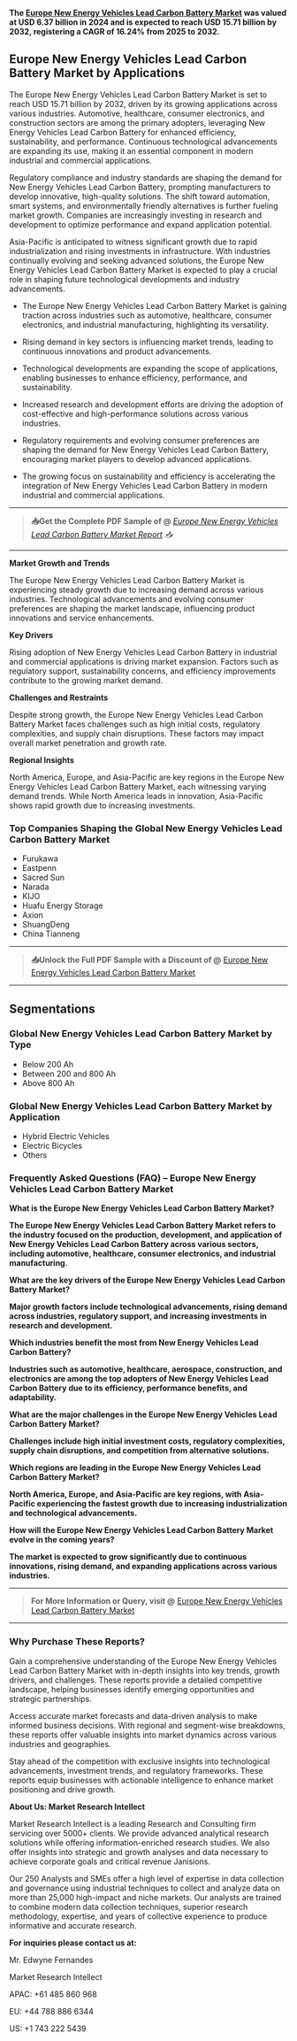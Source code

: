 <p><strong>The <a href="https://www.marketresearchintellect.com/download-sample/?rid=998596&amp;utm_source=Pulse-April-Europe&amp;utm_medium=852">Europe New Energy Vehicles Lead Carbon Battery Market</a> was valued at USD 6.37 billion in 2024 and is expected to reach USD 15.71 billion by 2032, registering a CAGR of 16.24% from 2025 to 2032.</strong></p><h2>Europe New Energy Vehicles Lead Carbon Battery Market by Applications&nbsp;</h2><p><p>The Europe New Energy Vehicles Lead Carbon Battery Market is set to reach USD 15.71 billion by 2032, driven by its growing applications across various industries. Automotive, healthcare, consumer electronics, and construction sectors are among the primary adopters, leveraging New Energy Vehicles Lead Carbon Battery for enhanced efficiency, sustainability, and performance. Continuous technological advancements are expanding its use, making it an essential component in modern industrial and commercial applications.</p><p>Regulatory compliance and industry standards are shaping the demand for New Energy Vehicles Lead Carbon Battery, prompting manufacturers to develop innovative, high-quality solutions. The shift toward automation, smart systems, and environmentally friendly alternatives is further fueling market growth. Companies are increasingly investing in research and development to optimize performance and expand application potential.</p><p>Asia-Pacific is anticipated to witness significant growth due to rapid industrialization and rising investments in infrastructure. With industries continually evolving and seeking advanced solutions, the Europe New Energy Vehicles Lead Carbon Battery Market is expected to play a crucial role in shaping future technological developments and industry advancements.</p></p><ul><li><p>The Europe New Energy Vehicles Lead Carbon Battery Market is gaining traction across industries such as automotive, healthcare, consumer electronics, and industrial manufacturing, highlighting its versatility.</p></li><li><p>Rising demand in key sectors is influencing market trends, leading to continuous innovations and product advancements.</p></li><li><p>Technological developments are expanding the scope of applications, enabling businesses to enhance efficiency, performance, and sustainability.</p></li><li><p>Increased research and development efforts are driving the adoption of cost-effective and high-performance solutions across various industries.</p></li><li><p>Regulatory requirements and evolving consumer preferences are shaping the demand for New Energy Vehicles Lead Carbon Battery, encouraging market players to develop advanced applications.</p></li><li><p>The growing focus on sustainability and efficiency is accelerating the integration of New Energy Vehicles Lead Carbon Battery in modern industrial and commercial applications.</p></li></ul><hr /><blockquote><p><strong><span class="font-[700]">📥Get the Complete PDF Sample of @ </span></strong><em><span class="font-[700]"><a href="https://www.marketresearchintellect.com/download-sample/?rid=998596&amp;utm_source=Pulse-April-Europe&amp;utm_medium=852" target="_blank" data-tracking-control-name="article-ssr-frontend-pulse_little-text-block" data-tracking-will-navigate="" data-test-link="">Europe New Energy Vehicles Lead Carbon Battery Market Report</a>&nbsp;📥</span></em></p></blockquote><hr /><p class="" data-start="77" data-end="360"><strong data-start="77" data-end="105">Market Growth and Trends</strong></p><p class="" data-start="77" data-end="360">The Europe New Energy Vehicles Lead Carbon Battery Market is experiencing steady growth due to increasing demand across various industries. Technological advancements and evolving consumer preferences are shaping the market landscape, influencing product innovations and service enhancements.</p><p class="" data-start="362" data-end="606"><strong data-start="362" data-end="377">Key Drivers</strong></p><p class="" data-start="362" data-end="606">Rising adoption of New Energy Vehicles Lead Carbon Battery in industrial and commercial applications is driving market expansion. Factors such as regulatory support, sustainability concerns, and efficiency improvements contribute to the growing market demand.</p><p class="" data-start="608" data-end="849"><strong data-start="608" data-end="637">Challenges and Restraints</strong></p><p class="" data-start="608" data-end="849">Despite strong growth, the Europe New Energy Vehicles Lead Carbon Battery Market faces challenges such as high initial costs, regulatory complexities, and supply chain disruptions. These factors may impact overall market penetration and growth rate.</p><p class="" data-start="851" data-end="1095"><strong data-start="851" data-end="872">Regional Insights</strong></p><p class="" data-start="851" data-end="1095">North America, Europe, and Asia-Pacific are key regions in the Europe New Energy Vehicles Lead Carbon Battery Market, each witnessing varying demand trends. While North America leads in innovation, Asia-Pacific shows rapid growth due to increasing investments.</p><p><h3>Top Companies Shaping the Global New Energy Vehicles Lead Carbon Battery Market </h3><ul><li>Furukawa</li><li>Eastpenn</li><li>Sacred Sun</li><li>Narada</li><li>KIJO</li><li>Huafu Energy Storage</li><li>Axion</li><li>ShuangDeng</li><li>China Tianneng</li></ul></p><hr /><blockquote><p><strong>📥Unlock the Full PDF Sample with a Discount of @</strong> <a href="https://www.marketresearchintellect.com/ask-for-discount/?rid=998596&amp;utm_source=Pulse-April-Europe&amp;utm_medium=852">Europe New Energy Vehicles Lead Carbon Battery Market</a></p></blockquote><hr /><p><h2>Segmentations</h2><h3>Global New Energy Vehicles Lead Carbon Battery Market by Type</h3><ul><li>Below 200 Ah</li><li>Between 200 and 800 Ah</li><li>Above 800 Ah</li></ul><h3>Global New Energy Vehicles Lead Carbon Battery Market by Application</h3><ul><li>Hybrid Electric Vehicles</li><li>Electric Bicycles</li><li>Others</li></ul></p><h3><strong>Frequently Asked Questions (FAQ) &ndash; Europe New Energy Vehicles Lead Carbon Battery Market</strong></h3><p><strong>What is the Europe New Energy Vehicles Lead Carbon Battery Market?</strong></p><p><strong>The Europe New Energy Vehicles Lead Carbon Battery Market refers to the industry focused on the production, development, and application of New Energy Vehicles Lead Carbon Battery across various sectors, including automotive, healthcare, consumer electronics, and industrial manufacturing.</strong></p><p><strong>What are the key drivers of the Europe New Energy Vehicles Lead Carbon Battery Market?</strong></p><p><strong>Major growth factors include technological advancements, rising demand across industries, regulatory support, and increasing investments in research and development.</strong></p><p><strong>Which industries benefit the most from New Energy Vehicles Lead Carbon Battery?</strong></p><p><strong>Industries such as automotive, healthcare, aerospace, construction, and electronics are among the top adopters of New Energy Vehicles Lead Carbon Battery due to its efficiency, performance benefits, and adaptability.</strong></p><p><strong>What are the major challenges in the Europe New Energy Vehicles Lead Carbon Battery Market?</strong></p><p><strong>Challenges include high initial investment costs, regulatory complexities, supply chain disruptions, and competition from alternative solutions.</strong></p><p><strong>Which regions are leading in the Europe New Energy Vehicles Lead Carbon Battery Market?</strong></p><p><strong>North America, Europe, and Asia-Pacific are key regions, with Asia-Pacific experiencing the fastest growth due to increasing industrialization and technological advancements.</strong></p><p><strong>How will the Europe New Energy Vehicles Lead Carbon Battery Market evolve in the coming years?</strong></p><p><strong>The market is expected to grow significantly due to continuous innovations, rising demand, and expanding applications across various industries.</strong></p><hr /><blockquote><p><span class="font-[700]"><strong>For More Information or Query, visit&nbsp;@</strong>&nbsp;</span><span class="font-[700]"><a href="https://www.marketresearchintellect.com/product/global-new-energy-vehicles-lead-carbon-battery-market/?utm_source=Linkedin&utm_medium=852" target="_blank" data-tracking-control-name="article-ssr-frontend-pulse_little-text-block" data-tracking-will-navigate="" data-test-link="">Europe New Energy Vehicles Lead Carbon Battery Market</a></span></p></blockquote><hr /><h3><strong data-start="0" data-end="31">Why Purchase These Reports?</strong></h3><p class="" data-start="35" data-end="297">Gain a comprehensive understanding of the Europe New Energy Vehicles Lead Carbon Battery Market with in-depth insights into key trends, growth drivers, and challenges. These reports provide a detailed competitive landscape, helping businesses identify emerging opportunities and strategic partnerships.</p><p class="" data-start="299" data-end="540">Access accurate market forecasts and data-driven analysis to make informed business decisions. With regional and segment-wise breakdowns, these reports offer valuable insights into market dynamics across various industries and geographies.</p><p class="" data-start="542" data-end="784">Stay ahead of the competition with exclusive insights into technological advancements, investment trends, and regulatory frameworks. These reports equip businesses with actionable intelligence to enhance market positioning and drive growth.</p><p><strong><span class="font-[700]">About Us: Market Research Intellect</span></strong></p><p><span class="">Market Research Intellect is a leading Research and Consulting firm servicing over 5000+ clients. We provide advanced analytical research solutions while offering information-enriched research studies.&nbsp;</span>We also offer insights into strategic and growth analyses and data necessary to achieve corporate goals and critical revenue Janisions.</p><p><span class="">Our 250 Analysts and SMEs offer a high level of expertise in data collection and governance using industrial techniques to collect and analyze data on more than 25,000 high-impact and niche markets. Our analysts are trained to combine modern data collection techniques, superior research methodology, expertise, and years of collective experience to produce informative and accurate research.</span></p><p><strong>For inquiries please contact us at:</strong></p><p>Mr. Edwyne Fernandes</p><p>Market Research Intellect</p><p>APAC: +61 485 860 968</p><p>EU: +44 788 886 6344</p><p>US: +1 743 222 5439</p>
